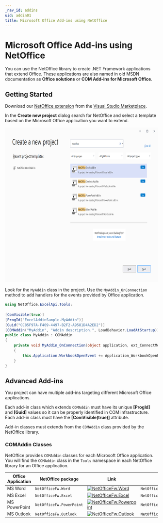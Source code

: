 ```yaml
---
_nav_id: addins
uid: addin01
title: Microsoft Office Add-ins using NetOffice
---
```


# Microsoft Office Add-ins using NetOffice

You can use the NetOffice library to create .NET Framework applications that extend Office.
These applications are also named in old MSDN documentation as __Office solutions__ or __COM Add-ins for Microsoft Office__.


## Getting Started

Download our [NetOffice extension](https://marketplace.visualstudio.com/items?itemName=NetOffice.tools) from the [Visual Studio Marketplace](https://marketplace.visualstudio.com/items?itemName=NetOffice.tools).

In the **Create new project** dialog search for NetOffice and select a template based
on the Microsoft Office application you want to extend.

<img src="./assets/netoffice_extension_create_project.png" width="768" height="510" alt="Create new project - NetOffice add-in templates">


Look for the `MyAddin` class in the project. Use the `MyAddin_OnConnection` method
to add handlers for the events provided by Office application.

```csharp
using NetOffice.ExcelApi.Tools;

[ComVisible(true)]
[ProgId("ExcelAddinSample.MyAddin")]
[Guid("CC85F97A-F409-4497-B2F2-A9581D4A2ED2")]
[COMAddin("MyAddin", "Addin description.", LoadBehavior.LoadAtStartup)]
public class MyAddin : COMAddin
{
    private void MyAddin_OnConnection(object application, ext_ConnectMode connectMode, object addInInst, ref Array custom)
    {
        this.Application.WorkbookOpenEvent += Application_WorkbookOpenEvent;
    }
}
```


## Advanced Add-ins

You project can have multiple add-ins targeting different Microsoft Office applications.

Each add-in class which extends `COMAddin` must have its unique **[ProgId]** and **[Guid]** values so it can be
properly identified in COM infrastructure. Each add-in class must have the **[ComVisible(true)]** attribute.

Add-in classes must extends from the `COMAddin` class provided by the NetOffice library.

### COMAddin Classes

NetOffice provides `COMAddin` classes for each Microsoft Office application.
You will find the `COMAddin` class in the `Tools` namespace in each NetOffice
library for an Office application.

|  Office Application  | NetOffice package  | Link | COMAddin Class  |
|----------------------|--------------------|------|-----------------|
|  MS Word             | `NetOfficeFw.Word` | [![NetOfficeFw.Word](https://img.shields.io/nuget/v/netofficefw.word?color=%232B579A&label=&logo=microsoft-word&style=flat-square)](https://www.nuget.org/packages/NetOfficeFw.Word/) | `NetOffice.WordApi.Tools.COMAddin` |
|  MS Excel            | `NetOfficeFw.Excel` | [![NetOfficeFw.Excel](https://img.shields.io/nuget/v/netofficefw.excel?color=%23217346&label=&logo=microsoft-excel&style=flat-square)](https://www.nuget.org/packages/NetOfficeFw.Excel/) | `NetOffice.ExcelApi.Tools.COMAddin` |
|  MS PowerPoint       | `NetOfficeFw.PowerPoint` | [![NetOfficeFw.Powerpoint](https://img.shields.io/nuget/v/netofficefw.powerpoint?color=%23B7472A&label=&logo=microsoft-powerpoint&style=flat-square)](https://www.nuget.org/packages/NetOfficeFw.Powerpoint/) | `NetOffice.PowerPointApi.Tools.COMAddin` |
|  MS Outlook          | `NetOfficeFw.Outlook` | [![NetOfficeFw.Outlook](https://img.shields.io/nuget/v/netofficefw.outlook?color=%230078D4&label=&logo=microsoft-outlook&style=flat-square)](https://www.nuget.org/packages/NetOfficeFw.Outlook/) | `NetOffice.OutlookApi.Tools.COMAddin` |

